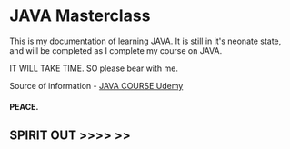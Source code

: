 # JAVA Masterclass
This is my documentation of learning JAVA. It is still in it's neonate state,
and will be completed as I complete my course on JAVA.

IT WILL TAKE TIME. SO please bear with me.

Source of information - [JAVA COURSE Udemy](https://www.udemy.com/course/java-the-complete-java-developer-course/)

#### PEACE.

## SPIRIT OUT >>>> >>
